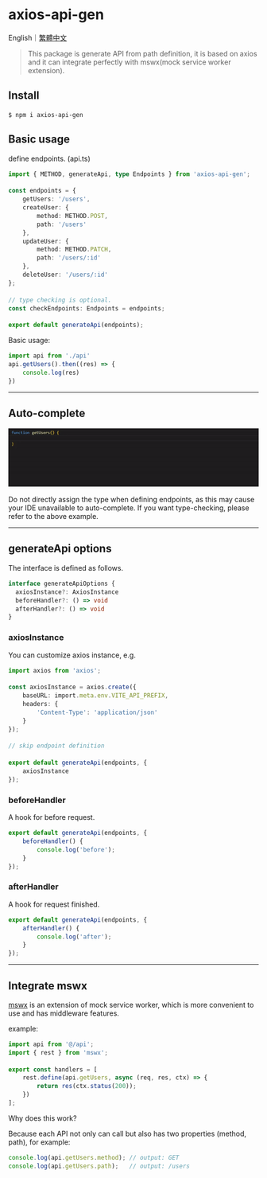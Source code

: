 # axios-api-gen

English｜[繁體中文](https://github.com/LaiJunBin/axios-api-gen/blob/main/README.zh-tw.md#axios-api-gen)

> This package is generate API from path definition, it is based on axios and it can integrate perfectly with mswx(mock service worker extension).

## Install
```
$ npm i axios-api-gen
```

## Basic usage

define endpoints. (api.ts)
```ts
import { METHOD, generateApi, type Endpoints } from 'axios-api-gen';

const endpoints = {
	getUsers: '/users',
	createUser: {
		method: METHOD.POST,
		path: '/users'
	},
	updateUser: {
		method: METHOD.PATCH,
		path: '/users/:id'
	},
	deleteUser: '/users/:id'
};

// type checking is optional.
const checkEndpoints: Endpoints = endpoints;

export default generateApi(endpoints);
```

Basic usage:
```ts
import api from './api'
api.getUsers().then((res) => {
    console.log(res)
})
```

---

## Auto-complete

![auto-complete](./docs/images/auto-complete.gif)

Do not directly assign the type when defining endpoints, as this may cause your IDE unavailable to auto-complete. If you want type-checking, please refer to the above example.

---

## generateApi options

The interface is defined as follows.
```ts
interface generateApiOptions {
  axiosInstance?: AxiosInstance
  beforeHandler?: () => void
  afterHandler?: () => void
}
```

### axiosInstance

You can customize axios instance, e.g.
```ts
import axios from 'axios';

const axiosInstance = axios.create({
	baseURL: import.meta.env.VITE_API_PREFIX,
	headers: {
		'Content-Type': 'application/json'
	}
});

// skip endpoint definition

export default generateApi(endpoints, {
	axiosInstance
});
```

### beforeHandler

A hook for before request.
```ts
export default generateApi(endpoints, {
	beforeHandler() {
		console.log('before');
	}
});
```

### afterHandler

A hook for request finished.
```ts
export default generateApi(endpoints, {
	afterHandler() {
		console.log('after');
	}
});
```

---

## Integrate mswx

[mswx](https://www.npmjs.com/package/mswx) is an extension of mock service worker, which is more convenient to use and has middleware features.

example:

```ts
import api from '@/api';
import { rest } from 'mswx';

export const handlers = [
	rest.define(api.getUsers, async (req, res, ctx) => {
		return res(ctx.status(200));
	})
];
```

Why does this work?

Because each API not only can call but also has two properties (method, path), for example:

```ts
console.log(api.getUsers.method); // output: GET
console.log(api.getUsers.path);   // output: /users
```
